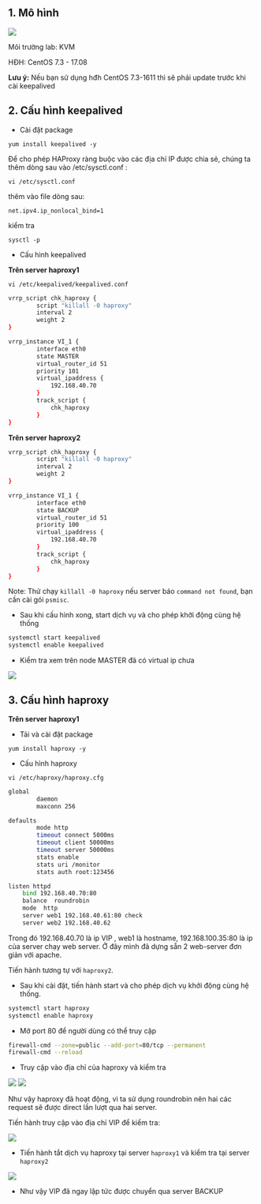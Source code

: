 ## 1. Mô hình

<img src="https://i.imgur.com/2XqhdTK.png">

Môi trường lab: KVM

HĐH: CentOS 7.3 - 17.08

**Lưu ý:** Nếu bạn sử dụng hđh CentOS 7.3-1611 thì sẽ phải update trước khi cài keepalived

<a name="3"></a>
## 2. Cấu hình keepalived

- Cài đặt package

`yum install keepalived -y`

Để cho phép HAProxy ràng buộc vào các địa chỉ IP được chia sẻ, chúng ta thêm dòng sau vào /etc/sysctl.conf :

`vi /etc/sysctl.conf`

thêm vào file dòng sau:

`net.ipv4.ip_nonlocal_bind=1`

kiểm tra

`sysctl -p`

- Cấu hình keepalived

**Trên server haproxy1**

`vi /etc/keepalived/keepalived.conf`

``` sh
vrrp_script chk_haproxy {           
        script "killall -0 haproxy"     
        interval 2                      
        weight 2                        
}

vrrp_instance VI_1 {
        interface eth0
        state MASTER
        virtual_router_id 51
        priority 101                    
        virtual_ipaddress {
            192.168.40.70       
        }
        track_script {
            chk_haproxy
        }
}
```

**Trên server haproxy2**

``` sh
vrrp_script chk_haproxy {       
        script "killall -0 haproxy"     
        interval 2                      
        weight 2                        
}

vrrp_instance VI_1 {
        interface eth0
        state BACKUP
        virtual_router_id 51
        priority 100                    
        virtual_ipaddress {
            192.168.40.70             
        }
        track_script {
            chk_haproxy
        }
}
```

Note: Thử chạy `killall -0 haproxy` nếu server báo `command not found`, bạn cần cài gói `psmisc`.

- Sau khi cấu hình xong, start dịch vụ và cho phép khởi động cùng hệ thống

``` sh
systemctl start keepalived
systemctl enable keepalived
```

- Kiểm tra xem trên node MASTER đã có virtual ip chưa

<img src="https://i.imgur.com/s5fnlq9.png">

<a name="2"></a>
## 3. Cấu hình haproxy

**Trên server haproxy1**

- Tải và cài đặt package

`yum install haproxy -y`

- Cấu hình haproxy

`vi /etc/haproxy/haproxy.cfg`

``` sh
global
        daemon
        maxconn 256

defaults
        mode http
        timeout connect 5000ms
        timeout client 50000ms
        timeout server 50000ms
        stats enable
        stats uri /monitor
        stats auth root:123456

listen httpd
    bind 192.168.40.70:80
    balance  roundrobin
    mode  http
    server web1 192.168.40.61:80 check
    server web2 192.168.40.62
```

Trong đó 192.168.40.70 là ip VIP , web1 là hostname, 192.168.100.35:80 là ip của server chạy web server. Ở đây mình đã dựng sẵn 2 web-server đơn giản với apache.

Tiến hành tương tự với `haproxy2`.

- Sau khi cài đặt, tiến hành start và cho phép dịch vụ khởi động cùng hệ thống.

``` sh
systemctl start haproxy
systemctl enable haproxy
```

- Mở port 80 để người dùng có thể truy cập

``` sh
firewall-cmd --zone=public --add-port=80/tcp --permanent
firewall-cmd --reload
```

- Truy cập vào địa chỉ của haproxy và kiểm tra

<img src="https://i.imgur.com/PdoM45c.png">

<img src="https://i.imgur.com/XPbo5LD.png">


Như vậy haproxy đã hoạt động, vì ta sử dụng roundrobin nên hai các request sẽ được direct lần lượt qua hai server.

Tiến hành truy cập vào địa chỉ VIP để kiểm tra:

<img src="https://i.imgur.com/9669alP.png">

- Tiến hành tắt dịch vụ haproxy tại server `haproxy1` và kiểm tra tại server `haproxy2`

<img src="https://i.imgur.com/OX7vBdK.png">

- Như vậy VIP đã ngay lập tức được chuyển qua server BACKUP
